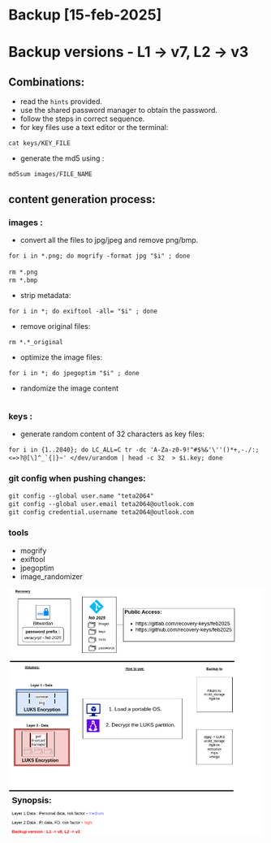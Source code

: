 # Backup [15-feb-2025]
# Backup versions - L1 -> v7, L2 -> v3

## Combinations:
- read the `hints` provided.
- use the shared password manager to obtain the password.
- follow the steps in correct sequence.
- for key files use a text editor or the terminal:
```
cat keys/KEY_FILE
```
- generate the md5 using : 
```
md5sum images/FILE_NAME
```

## content generation process:

### images : 

- convert all the files to jpg/jpeg and remove png/bmp.
```
for i in *.png; do mogrify -format jpg "$i" ; done

rm *.png
rm *.bmp

```
- strip metadata:
``` 
for i in *; do exiftool -all= "$i" ; done
```
- remove original files:
```
rm *.*_original
```
- optimize the image files:
```
for i in *; do jpegoptim "$i" ; done
```
- randomize the image content
```
```

### keys :
- generate random content of 32 characters as key files:
```
for i in {1..2040}; do LC_ALL=C tr -dc 'A-Za-z0-9!"#$%&'\''()*+,-./:;<=>?@[\]^_`{|}~' </dev/urandom | head -c 32  > $i.key; done
```

### git config when pushing changes:
```
git config --global user.name "teta2064"
git config --global user.email teta2064@outlook.com
git config credential.username teta2064@outlook.com
```

### tools
- mogrify
- exiftool
- jpegoptim
- image_randomizer

![alt text](https://raw.githubusercontent.com/recovery-keys/feb2025/refs/heads/main/fed-2025_flow.drawio.png)